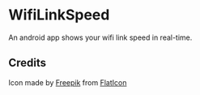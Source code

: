 # WifiLinkSpeed
An android app shows your wifi link speed in real-time.


## Credits
Icon made by [Freepik](https://www.flaticon.com/free-icon/acceleration_1819423) from [FlatIcon](https://www.flaticon.com)
